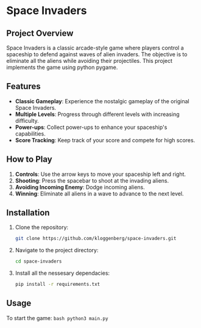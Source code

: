 # Space Invaders

## Project Overview
Space Invaders is a classic arcade-style game where players control a spaceship to defend against waves of alien invaders. The objective is to eliminate all the aliens while avoiding their projectiles. This project implements the game using python pygame.

## Features
- **Classic Gameplay**: Experience the nostalgic gameplay of the original Space Invaders.
- **Multiple Levels**: Progress through different levels with increasing difficulty.
- **Power-ups**: Collect power-ups to enhance your spaceship's capabilities.
- **Score Tracking**: Keep track of your score and compete for high scores.

## How to Play
1. **Controls**: Use the arrow keys to move your spaceship left and right.
2. **Shooting**: Press the spacebar to shoot at the invading aliens.
3. **Avoiding Incoming Enemy**: Dodge incoming aliens.
4. **Winning**: Eliminate all aliens in a wave to advance to the next level.

## Installation
1. Clone the repository:
    ```bash
    git clone https://github.com/kloggenberg/space-invaders.git
    ```
2. Navigate to the project directory:
    ```bash
    cd space-invaders
    ```
3. Install all the nessesary dependacies:
    ```bash
    pip install -r requirements.txt
    ```

## Usage
To start the game:
    ```bash
    python3 main.py
    ```
